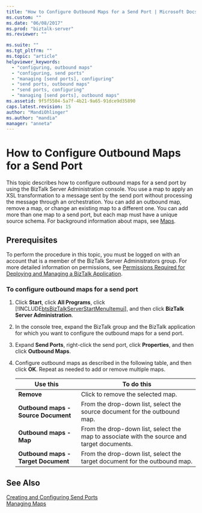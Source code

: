 ```yaml
---
title: "How to Configure Outbound Maps for a Send Port | Microsoft Docs"
ms.custom: ""
ms.date: "06/08/2017"
ms.prod: "biztalk-server"
ms.reviewer: ""

ms.suite: ""
ms.tgt_pltfrm: ""
ms.topic: "article"
helpviewer_keywords: 
  - "configuring, outbound maps"
  - "configuring, send ports"
  - "managing [send ports], configuring"
  - "send ports, outbound maps"
  - "send ports, configuring"
  - "managing [send ports], outbound maps"
ms.assetid: 9f5f5504-5a7f-4b21-9a65-91dce9d35890
caps.latest.revision: 15
author: "MandiOhlinger"
ms.author: "mandia"
manager: "anneta"
---
```

# How to Configure Outbound Maps for a Send Port
This topic describes how to configure outbound maps for a send port by using the BizTalk Server Administration console. You use a map to apply an XSL transformation to a message sent by the send port without processing the message through an orchestration. You can add an outbound map, remove a map, or change an existing map to a different one. You can add more than one map to a send port, but each map must have a unique source schema. For background information about maps, see [Maps](../core/maps.md).  
  
## Prerequisites  
 To perform the procedure in this topic, you must be logged on with an account that is a member of the BizTalk Server Administrators group. For more detailed information on permissions, see [Permissions Required for Deploying and Managing a BizTalk Application](../core/permissions-required-for-deploying-and-managing-a-biztalk-application.md).  
  
### To configure outbound maps for a send port  
  
1.  Click **Start**, click **All Programs**, click [!INCLUDE[btsBizTalkServerStartMenuItemui](../includes/btsbiztalkserverstartmenuitemui-md.md)], and then click **BizTalk Server Administration**.  
  
2.  In the console tree, expand the BizTalk group and the BizTalk application for which you want to configure the outbound maps for a send port.  
  
3.  Expand **Send Ports**, right-click the send port, click **Properties**, and then click **Outbound Maps**.  
  
4.  Configure outbound maps as described in the following table, and then click **OK**. Repeat as needed to add or remove multiple maps.  
  
    |Use this|To do this|  
    |--------------|----------------|  
    |**Remove**|Click to remove the selected map.|  
    |**Outbound maps - Source Document**|From the drop-down list, select the source document for the outbound map.|  
    |**Outbound maps - Map**|From the drop-down list, select the map to associate with the source and target documents.|  
    |**Outbound maps - Target Document**|From the drop-down list, select the target document for the outbound map.|  
  
## See Also  
 [Creating and Configuring Send Ports](../core/creating-and-configuring-send-ports.md)   
 [Managing Maps](../core/managing-maps.md)
